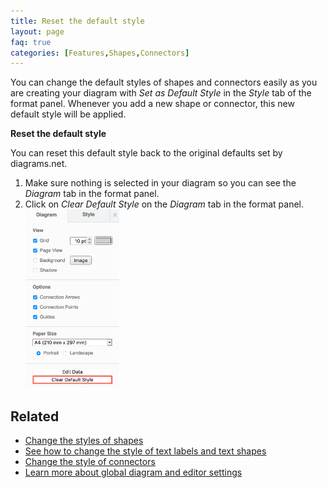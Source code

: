 ```yaml
---
title: Reset the default style
layout: page
faq: true
categories: [Features,Shapes,Connectors]
---
```


You can change the default styles of shapes and connectors easily as you are creating your diagram with _Set as Default Style_ in the _Style_ tab of the format panel. Whenever you add a new shape or connector, this new default style will be applied.

**Reset the default style**

You can reset this default style back to the original defaults set by diagrams.net.

1. Make sure nothing is selected in your diagram so you can see the _Diagram_ tab in the format panel.
2. Click on _Clear Default Style_ on the _Diagram_ tab in the format panel.
<br /><img src="/assets/img/blog/diagram-tab-clear-default-style.png" style="width=100%;max-width:150px;height:auto;" alt="Click on Clear Default Style to reset the style used when adding new shapes and connectors to their diagram.net defaults">

## Related

* [Change the styles of shapes](/doc/faq/shape-styles.html)
* [See how to change the style of text labels and text shapes](/doc/faq/text-styles.html)
* [Change the style of connectors](/doc/faq/connector-styles.html)
* [Learn more about global diagram and editor settings](/doc/faq/diagram-options.html)